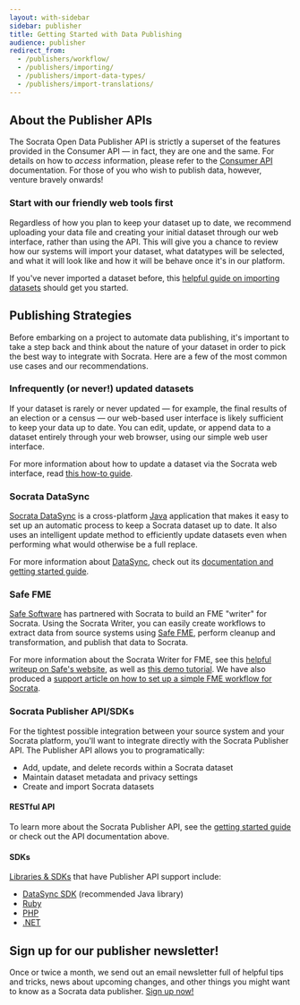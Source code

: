 ```yaml
---
layout: with-sidebar
sidebar: publisher
title: Getting Started with Data Publishing
audience: publisher
redirect_from:
  - /publishers/workflow/
  - /publishers/importing/
  - /publishers/import-data-types/
  - /publishers/import-translations/
---
```


## About the Publisher APIs

The Socrata Open Data Publisher API is strictly a superset of the features provided in the Consumer API &mdash; in fact, they are one and the same. For details on how to *access* information, please refer to the [Consumer API](/consumers/getting-started.html) documentation. For those of you who wish to publish data, however, venture bravely onwards!

### Start with our friendly web tools first

Regardless of how you plan to keep your dataset up to date, we recommend uploading your data file and creating your initial dataset through our web interface, rather than using the API. This will give you a chance to review how our systems will import your dataset, what datatypes will be selected, and what it will look like and how it will be behave once it's in our platform.

If you've never imported a dataset before, this [helpful guide on importing datasets](http://support.socrata.com/entries/42238523-Publishing-Workflow-Accessing-the-Import-User-Interface) should get you started.

## Publishing Strategies

Before embarking on a project to automate data publishing, it's important to take a step back and think about the nature of your dataset in order to pick the best way to integrate with Socrata. Here are a few of the most common use cases and our recommendations.

### Infrequently (or never!) updated datasets

If your dataset is rarely or never updated &mdash; for example, the final results of an election or a census &mdash; our web-based user interface is likely sufficient to keep your data up to date. You can edit, update, or append data to a dataset entirely through your web browser, using our simple web user interface.

For more information about how to update a dataset via the Socrata web interface, read [this how-to guide](http://support.socrata.com/hc/en-us/articles/202949708-Append-and-replace-dataset-rows-wizard).

### Socrata DataSync

[Socrata DataSync](http://socrata.github.io/datasync) is a cross-platform [Java](http://en.wikipedia.org/wiki/Java_(programming_language)) application that makes it easy to set up an automatic process to keep a Socrata dataset up to date. It also uses an intelligent update method to efficiently update datasets even when performing what would otherwise be a full replace.

For more information about [DataSync](http://socrata.github.io/datasync), check out its [documentation and getting started guide](http://socrata.github.io/datasync).

### Safe FME

[Safe Software](http://www.safe.com) has partnered with Socrata to build an FME "writer" for Socrata. Using the Socrata Writer, you can easily create workflows to extract data from source systems using [Safe FME](http://www.safe.com/fme/fme-technology/), perform cleanup and transformation, and publish that data to Socrata.

For more information about the Socrata Writer for FME, see this [helpful writeup on Safe's website](http://www.safe.com/solutions/for-applications/socrata/), as well as [this demo tutorial](http://www.youtube.com/watch?v=X5lr6qw20-s). We have also produced a [support article on how to set up a simple FME workflow for Socrata](http://support.socrata.com/entries/24459198-Setting-up-a-simple-Socrata-integration-with-FME).

### Socrata Publisher API/SDKs

For the tightest possible integration between your source system and your Socrata platform, you'll want to integrate directly with the Socrata Publisher API. The Publisher API allows you to programatically:

- Add, update, and delete records within a Socrata dataset
- Maintain dataset metadata and privacy settings
- Create and import Socrata datasets

#### RESTful API

To learn more about the Socrata Publisher API, see the [getting started guide](/publishers/getting-started.html) or check out the API documentation above.

#### SDKs

[Libraries &amp; SDKs](/libraries/) that have Publisher API support include:

- [DataSync SDK](http://socrata.github.io/datasync/guides/datasync-library-sdk.html) (recommended Java library)
- [Ruby](https://github.com/socrata/soda-ruby)
- [PHP](http://github.com/socrata/soda-php)
- [.NET](https://github.com/CityofSantaMonica/SODA.NET)

## Sign up for our publisher newsletter!

Once or twice a month, we send out an email newsletter full of helpful tips and tricks, news about upcoming changes, and other things you might want to know as a Socrata data publisher. [Sign up now!](http://tinyletter.com/socrata-publishers)


